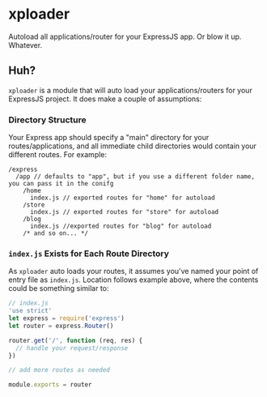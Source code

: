 # xploader
Autoload all applications/router for your ExpressJS app. Or blow it up. Whatever.

## Huh?
`xploader` is a module that will auto load your applications/routers for your ExpressJS project.
It does make a couple of assumptions:

### Directory Structure
Your Express app should specify a "main" directory for your routes/applications, and all immediate child directories would contain your different routes. For example:
```
/express
  /app // defaults to "app", but if you use a different folder name, you can pass it in the conifg
    /home
      index.js // exported routes for "home" for autoload
    /store
      index.js // exported routes for "store" for autoload
    /blog
      index.js //exported routes for "blog" for autoload
    /* and so on... */
```

### `index.js` Exists for Each Route Directory
As `xploader` auto loads your routes, it assumes you've named your point of entry file as `index.js`.
Location follows example above, where the contents could be something similar to:
```javascript
// index.js
'use strict'
let express = require('express')
let router = express.Router()

router.get('/', function (req, res) {
  // handle your request/response
})

// add more routes as needed

module.exports = router
```
